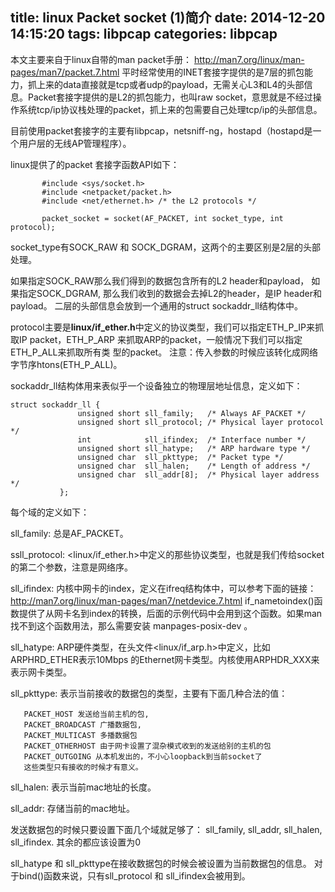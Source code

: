 title: linux Packet socket (1)简介
date: 2014-12-20 14:15:20
tags: libpcap
categories: libpcap
---
本文主要来自于linux自带的man packet手册：
http://man7.org/linux/man-pages/man7/packet.7.html
平时经常使用的INET套接字提供的是7层的抓包能力，抓上来的data直接就是tcp或者udp的payload，无需关心L3和L4的头部信息。Packet套接字提供的是L2的抓包能力，也叫raw socket，意思就是不经过操作系统tcp/ip协议栈处理的packet，抓上来的包需要自己处理tcp/ip的头部信息。

目前使用packet套接字的主要有libpcap，netsniﬀ-ng，hostapd（hostapd是一个用户层的无线AP管理程序）。

linux提供了的packet 套接字函数API如下：
```
       #include <sys/socket.h>
       #include <netpacket/packet.h>
       #include <net/ethernet.h> /* the L2 protocols */

       packet_socket = socket(AF_PACKET, int socket_type, int protocol);
```
socket_type有SOCK_RAW 和 SOCK_DGRAM，这两个的主要区别是2层的头部处理。
<!-- more -->
如果指定SOCK_RAW那么我们得到的数据包含所有的L2 header和payload，
如果指定SOCK_DGRAM, 那么我们收到的数据会去掉L2的header，是IP header和payload。
二层的头部信息会放到一个通用的struct sockaddr_ll结构体中。

protocol主要是**linux/if_ether.h**中定义的协议类型，我们可以指定ETH_P_IP来抓取IP packet，ETH_P_ARP 来抓取ARP的packet，一般情况下我们可以指定ETH_P_ALL来抓取所有类  型的packet。
注意：传入参数的时候应该转化成网络字节序htons(ETH_P_ALL)。

sockaddr_ll结构体用来表似乎一个设备独立的物理层地址信息，定义如下：
```
struct sockaddr_ll {
               unsigned short sll_family;   /* Always AF_PACKET */
               unsigned short sll_protocol; /* Physical layer protocol */
               int            sll_ifindex;  /* Interface number */
               unsigned short sll_hatype;   /* ARP hardware type */
               unsigned char  sll_pkttype;  /* Packet type */
               unsigned char  sll_halen;    /* Length of address */
               unsigned char  sll_addr[8];  /* Physical layer address */
           };
```
每个域的定义如下：

sll_family:  总是AF_PACKET。

ssll_protocol: <linux/if_ether.h>中定义的那些协议类型，也就是我们传给socket的第二个参数，注意是网络序。

sll_ifindex: 内核中网卡的index，定义在ifreq结构体中，可以参考下面的链接：
http://man7.org/linux/man-pages/man7/netdevice.7.html
if_nametoindex()函数提供了从网卡名到index的转换，后面的示例代码中会用到这个函数。如果man找不到这个函数用法，那么需要安装 manpages-posix-dev 。

sll_hatype: ARP硬件类型，在头文件<linux/if_arp.h>中定义，比如ARPHRD_ETHER表示10Mbps 的Ethernet网卡类型。内核使用ARPHDR_XXX来表示网卡类型。

sll_pkttype: 表示当前接收的数据包的类型，主要有下面几种合法的值：

       PACKET_HOST 发送给当前主机的包,
       PACKET_BROADCAST 广播数据包,
       PACKET_MULTICAST 多播数据包
       PACKET_OTHERHOST 由于网卡设置了混杂模式收到的发送给别的主机的包
       PACKET_OUTGOING 从本机发出的，不小心loopback到当前socket了
       这些类型只有接收的时候才有意义。

sll_halen: 表示当前mac地址的长度。

sll_addr: 存储当前的mac地址。

发送数据包的时候只要设置下面几个域就足够了：
sll_family, sll_addr, sll_halen, sll_ifindex. 其余的都应该设置为0

sll_hatype 和 sll_pkttype在接收数据包的时候会被设置为当前数据包的信息。
对于bind()函数来说，只有sll_protocol 和 sll_ifindex会被用到。

